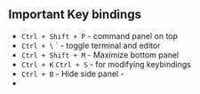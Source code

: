 ## Important Key bindings
- `Ctrl + Shift + P` - command panel on top
- `Ctrl + \` ` - toggle terminal and editor
- `Ctrl + Shift + M` - Maximize bottom panel
- `Ctrl + K` `Ctrl + S` -  for modifying keybindings
- `Ctrl + B` - Hide side panel -
- 
